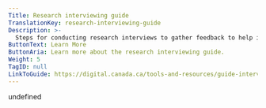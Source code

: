 ```yaml
---
Title: Research interviewing guide
TranslationKey: research-interviewing-guide
Description: >-
  Steps for conducting research interviews to gather feedback to help improve your service.
ButtonText: Learn More
ButtonAria: Learn more about the research interviewing guide.
Weight: 5
TagID: null
LinkToGuide: https://digital.canada.ca/tools-and-resources/guide-interviewing/
---
```


undefined
